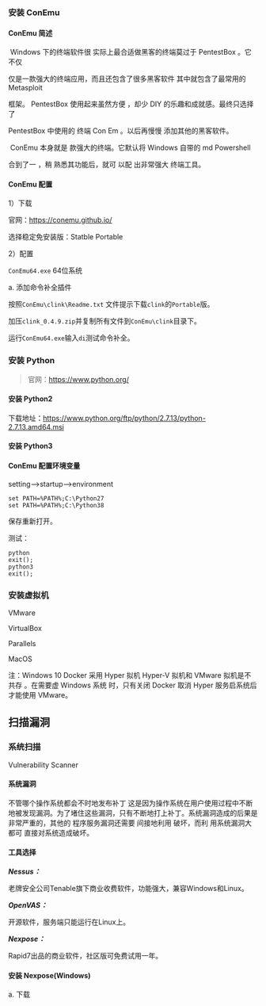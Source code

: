 ### 安装 ConEmu

#### ConEmu 简述

​	Windows 下的终端软件很 实际上最合适做黑客的终端莫过于 PentestBox 。它不仅 

仅是一款强大的终端应用，而且还包含了很多黑客软件 其中就包含了最常用的 Metasploit 

框架。 PentestBox 使用起来虽然方便 ，却少 DIY 的乐趣和成就感。最终只选择了 

PentestBox 中使用的 终端 Con Em 。以后再慢慢 添加其他的黑客软件。

​	ConEmu 本身就是 款强大的终端。它默认将 Windows 自带的 md Powershell 

合到了一 ，稍 熟悉其功能后，就可 以配 出非常强大 终端工具。

#### ConEmu 配置

1）下载

官网：<https://conemu.github.io/>

选择稳定免安装版：Statble Portable

2）配置

`ConEmu64.exe` 64位系统

a. 添加命令补全插件

按照`ConEmu\clink\Readme.txt` 文件提示下载`clink`的`Portable`版。

加压`clink_0.4.9.zip`并复制所有文件到`ConEmu\clink`目录下。

运行`ConEmu64.exe`输入`di`测试命令补全。

### 安装 Python

> 官网：<https://www.python.org/>

#### 安装 Python2

下载地址：https://www.python.org/ftp/python/2.7.13/python-2.7.13.amd64.msi



#### 安装 Python3



#### ConEmu 配置环境变量

setting-->startup-->environment

```shell
set PATH=%PATH%;C:\Python27
set PATH=%PATH%;C:\Python38
```

保存重新打开。

测试：

```shell
python
exit();
python3
exit();
```



### 安装虚拟机

VMware

VirtualBox

Parallels

MacOS

注：Windows 10 Docker 采用 Hyper 拟机 Hyper-V 拟机和 VMware 拟机是不 共存 。在需要虚 Windows 系统 时，只有关闭 Docker 取消 Hyper 服务启系统后才能使用 VMware。



## 扫描漏洞

### 系统扫描

Vulnerability Scanner

#### 系统漏洞

不管哪个操作系统都会不时地发布补丁 这是因为操作系统在用户使用过程中不断地被发现漏洞。为了堵住这些漏洞，只有不断地打上补丁。系统漏洞造成的后果是非常严重的，其他的 程序服务漏洞还需要 间接地利用 破坏，而利 用系统漏洞大都可 直接对系统造成破坏。

#### 工具选择

***Nessus：***

老牌安全公司Tenable旗下商业收费软件，功能强大，兼容Windows和Linux。

***OpenVAS：***

开源软件，服务端只能运行在Linux上。

***Nexpose：***

Rapid7出品的商业软件，社区版可免费试用一年。

#### 安装 Nexpose(Windows)

a. 下载









